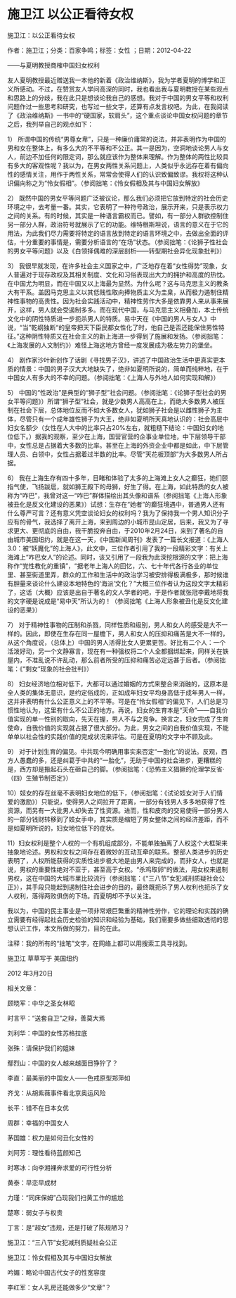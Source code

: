# 施卫江  以公正看待女权

施卫江：以公正看待女权

作者：施卫江；分类：百家争鸣；标签：女性 ；日期：2012-04-22

——与夏明教授商榷中国妇女权利

友人夏明教授最近赠送我一本他的新着《政治维纳斯》，我为学者夏明的博学和正义所感动。不过，在赞赏友人学问高深的同时，我也看出我与夏明教授在某些观点和思路上的分歧，我在此只是想谈论我自己的感想。我对于中国的男女平等和权利问题作过一些思考和研究，也写过一些文字，还算有点发言权吧。为此，在我阅读了《政治维纳斯》一书中的“硬国家，软肩头”，这个重点谈论中国女权问题的章节之后，我列举自己的观点如下：

1） 所谓中国的传统“男尊女卑”，只是一种廉价庸常的说法，并非表明作为中国的男和女在整体上，有多么大的不平等和不公正。其一是因为，空洞地谈论男人与女人，前边不加任何的限定词，那么就应该作为整体来理解。作为整体的两性比较具有多大的客观性呢？我以为，在男女两性关系问题上，人类似乎永远存在着有偏向性的感情关注，用作于两性关系，常常会使得人们的认识致偏致谬。我权将这种认识偏向称之为“怜女假相”。（参阅拙笔：《怜女假相及其与中国妇女解放》

2） 既然中国的男女平等问题广泛被议论，那么我们必须把它放到特定的社会历史环境之中，去考量一番。其实，它表明了一种符号政治，展示开来，只是表示权力之间的关系。有的时候，其实是一种语言霸权而已。譬如，有一部分人群欲控制住另一部分人群，政治符号就展示了它的功能。维特根斯坦说，语言的意义在于它的用法，为此我们尽力需要将特定的语言放到特定的语言环境之中，去做出全面的评估，十分重要的事情是，需要分析语言的“在场”状态。（参阅拙笔：《论狮子性社会的男女平等问题》以及《白领择偶难的深层剖析——转型期社会异化现象批判》）

3） 我很早就发现，在许多社会主义国家之中，广泛地存在着“女性得势”现象，女人普遍对于现存政权及其相关制度、文化和习俗表现出大力的拥护和高度的热忱。在中国尤为明显，而在中国又以上海最为显然。为什么呢？这与马克思主义的教条大有干系。盖因马克思主义以其低贱性取向捧物质主义为圭臬，从而极力遏制住精神性事物的高贵性。因为社会实践活动中，精神性劳作大多是依靠男人来从事来展开，这样，男人就会受遏制多多。而在现代中国，与马克思主义相叠加，本土传统文化中的阴性特质进一步扼杀男人的特质。易中天在《中国的男人与女人》中说，“当”乾纲独断“的皇帝把天下臣民都女性化了时，他自己是否还能保住男性特征。”这种阴性特质又在社会主义的新上海进一步得到了施展和发扬。（参阅拙笔：《上海发展的人文制约》）难怪上海这地方曾经一度发展成为极左势力的堡垒。

4） 剧作家沙叶新创作了话剧《寻找男子汉》，讲述了中国政治生活中更真实更本质的情景：中国的男子汉大大地缺失了，绝非如夏明所说的，简单而纯粹地，在于中国女人有多大的不幸的问题。（参阅拙笔：《上海人与外地人如何实现和解》）

5） 中国的“性政治”是典型的“狮子型”社会问题。（参阅拙笔：《论狮子型社会的男女平等问题》）所谓“狮子型”社会，就是少数男人高高在上，而绝大多数男人被压制在社会下层，总体地位反而不如大多数女人，犹如狮子社会是以雌性狮子为主体，尽管只有一个成年雄性狮子为大王，绝非如夏明所天真地认识的：社会高层中妇女名额少（女性在人大中的比率只占20%左右，就粗糙下结论：中国妇女的地位低下。）据我的观察，至少在上海，国营官营的企事业单位地，中下层领导干部中，女性总是占据着大多数的比率。甚至在上海的外资企业中都是如此，中下层管理人员、白领中，女性占据着过半数的比率。尽管“天花板顶部”为大多数男人所占据。

6） 我在上海生存有四十多年，目睹和体验了太多的上海滩上女人之癫狂，她们颐指气使，飞扬跋扈，就如狮王殿下的母狮，好生了得。在上海，如此特质的女人被称为“咋巴”，我曾对这一“咋巴”群体描绘出其头像和谱系（参阅拙笔《上海人形象被丑化是反文化建设的恶果》）试想：生存在“她者”的癫狂境遇中，普通男人还有什么尊严可言？还有意义凭空谈论妇女的权利吗？我为了保持我一个男人知识分子应有的骨气，我选择了离开上海，来到周边的小城市昆山定居，后来，我又为了寻求更大、更彻底的自由，我干脆投奔自由，于2010年2月24日，来到了著名的自由城市美国纽约，就是在这一天，《中国新闻周刊》发表了一篇长文报道：《上海人3.0：被“妖魔化”的上海人》，此文中，三位作者引用了我的一段精彩文字：有关上海滩上“咋巴女人”的论述。同时，该又引用了一段我为此深挖根源的文字：把上海称作“党性教化的重镇”，“据老年上海人的回忆，六、七十年代各行各业的单位里、甚至街道里弄，群众的工作和生活中的政治学习被安排得极满极多，那时候谁有胆量来谈论什么建设本地特色的‘海派’文化？”大概三位作者认为这段文字太精彩了，这话（大概）应该是出自于著名的文人学者的吧，于是作者就张冠李戴地将我的文字硬是说成是“易中天”所认为的！（参阅拙笔《上海人形象被丑化是反文化建设的恶果》）

7） 对于精神性事物的压制和杀戮，同样性质和级别，男人和女人的感受是大不一样的。因此，即使在生存在同一屋檐下，男人和女人的压抑和痛苦是大不一样的，从这个角度说，（总体上）中国的男人活得比女人更累更苦。好比有二个人：一个活泼好动，另一个文静寡言，现在有一种强权将二个人全都捆绑起来，同样关在铁屋内，不准乱说不许乱动，那么前者所受的压抑和痛苦必定远甚于后者。（参阅拙笔：《“剩女”现象的社会批判》）

8） 妇女经济地位相对低下，大都可以通过婚姻的方式来整合来消融的，这原本是全人类的集体无意识，是约定俗成的，正如成年妇女平均身高低于成年男人一样，这并非表明有什么公正意义上的不平等。可是在“怜女假相”的偏见下，人们总是习惯性地认为，这里有什么不公正的地方。再说，妇女的生育本是“天命”——自我价值实现的单一性别的取向，先天在握，男人不与之竞争。换言之，妇女完成了生育使命，自我价值的实现就占据了很大部分。为此，男女之间的自我价值实现，不能单单以社会性的实践价值的完成状况来评估。可是在夏明的文字中不顾及此。

9） 对于计划生育的偏见。中共现今明确用事实来否定“一胎化”的说法。反观，西方人愚蠢的多，还是纠葛于中共的“一胎化”，无助于中国的社会进步，更糟糕的是，西方却是搬起石头在砸自己的脚。（参阅拙笔：《恐怖主义猖獗的伦理学反省·（四）生殖节制否定》）

10）妓女的存在丝毫不表明妇女地位的低下，（参阅拙笔：《试论妓女对于人们情爱的激励》）只能说，使得男人之间拉开了距离，一部分有钱男人多多地获得了性资源，而另有一大批男人却失去了性资源。进而，性和皮肉的交易使得一部分男人的一部分钱财转移到了妓女手中，其实质是缩短了男女整体之间的经济差距，而不是如夏明所说的，妇女地位低下的症状。

11）妇女权利是整个人权的一个有机组成部分，不能单独抽离了人权这个大框架来抽象地论述。男权和女权之间存在着微妙的互动互牵的联系。整部人类进步的历史表明了，人权所能获得的实质性进步极大地是由男人来完成的，而非女人，也就是说，男权的重要性绝对不亚于，甚至高于女权。“杀鸡取卵”的做法，用女权来遏制男权，这在中国的大城市里比较流行（参阅拙笔：《“三八节”女犯减刑质疑社会公正》），其手段只能起到遏制住社会进步的目的，最终既扼杀了男人权利也扼杀了女人权利，落得两败俱伤的下场。而夏明却不予以关注。

我以为，中国的民主事业是一项非常艰巨繁重的精神性劳作，它的理论和实践的确立需要有经得起社会历史检验的知识和经验为基础，我们需要多做些细致透彻的思想认识工作，本文所做的努力，目的在此。

注释：我的所有的“拙笔”文字，在网络上都可以用搜索工具寻找到。

施卫江 草草写于 美国纽约

2012 年3月20日



相关文章：

顾晓军：中华之圣女林昭

时言平：“送套自卫”之辩，善莫大焉

刘利华：中国的女性苏格拉底

张殊：请保护我们的姐妹

鄢烈山：中国的女人越来越面目狰狞了？

李直：最美丽的中国女人——色戒原型郑萍如

齐戈：从胡紫薇事件看北京奥运风险

长平：错不在日本女优

周群：幸福的中国女人

茅国雄：权力是如何丑化女性的

刘阿芳：理性看待蓝颜知己

时寒冰：向李湘裸奔求爱的可行性分析

黄泰：早恋早成材

力瑾：“同床保姆”凸现我们扫黄工作的尴尬

楚寒：弱女子与权贵

丁言：是“超女”违规，还是打破了陈规陋习？

施卫江：“三八节”女犯减刑质疑社会公正

施卫江：怜女假相及其与中国妇女解放

吟媚：略论中国古代女子的性宽容度

李红军：女人乳房还能做多少“文章”？